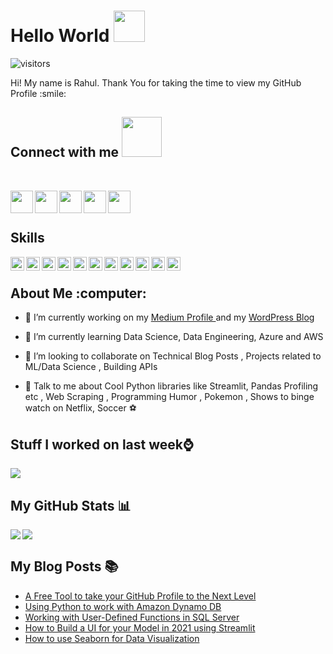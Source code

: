 # Hello World <img src = "https://raw.githubusercontent.com/MartinHeinz/MartinHeinz/master/wave.gif" width = 50px>
![visitors](https://visitor-badge.glitch.me/badge?page_id=rahulbanerjee26.rahulbanerjee261)

<div size='20px'> Hi! My name is Rahul. Thank You for taking the time to view my GitHub Profile :smile: 
<h2> Connect with me <img src='https://raw.githubusercontent.com/ShahriarShafin/ShahriarShafin/main/Assets/handshake.gif' width="64px"> </h2>
<br>
  
<a href='https://www.linkedin.com/in/rahulbanerjee2699/'> <img width = '36px' align= 'left' src="https://github.com/rahuldkjain/github-profile-readme-generator/blob/master/src/images/icons/Social/linked-in-alt.svg" /> </a>
<a href = 'https://realpythonproject.com'> <img  width='36px' align= 'left' src="https://github.com/rahuldkjain/github-profile-readme-generator/blob/master/src/images/icons/Social/wordpress.svg"> </a>
<a href = 'https://rahul1999.medium.com/'> <img  width='36px' align= 'left' src="https://github.com/rahuldkjain/github-profile-readme-generator/blob/master/src/images/icons/Social/medium.svg"> </a>
<a href = 'https://twitter.com/rahulbanerjee99'> <img  width='36px' align= 'left' src="https://github.com/rahuldkjain/github-profile-readme-generator/blob/master/src/images/icons/Social/twitter-alt.svg"> </a>
<a href = 'https://github.com/rahulbanerjee26'> <img  width='36px' align= 'left' src="https://github.com/rahuldkjain/github-profile-readme-generator/blob/master/src/images/icons/Social/github.svg"> </a>
<br>
<br>
 </div>


<h2> Skills </h2>
<img width ='22px' align='left' src ='https://raw.githubusercontent.com/rahulbanerjee26/githubAboutMeGenerator/main/icons/python.svg'>
<img width ='22px' align='left' src ='https://raw.githubusercontent.com/rahulbanerjee26/githubAboutMeGenerator/main/icons/flask.svg'>
<img width ='22px' align='left' src ='https://raw.githubusercontent.com/rahulbanerjee26/githubAboutMeGenerator/main/icons/azure.svg'>
<img width ='22px' align='left' src ='https://raw.githubusercontent.com/rahulbanerjee26/githubAboutMeGenerator/main/icons/c.svg'>
<img width ='22px' align='left' src ='https://raw.githubusercontent.com/rahulbanerjee26/githubAboutMeGenerator/main/icons/javascript.svg'>
<img width ='22px' align='left' src ='https://raw.githubusercontent.com/rahulbanerjee26/githubAboutMeGenerator/main/icons/mysql.svg'>
<img width ='22px' align='left' src ='https://raw.githubusercontent.com/rahulbanerjee26/githubAboutMeGenerator/main/icons/sqlite.svg'>
<img width ='22px' align='left' src ='https://raw.githubusercontent.com/rahulbanerjee26/githubAboutMeGenerator/main/icons/postgresql.svg'>
<img width ='22px' align='left' src ='https://raw.githubusercontent.com/rahulbanerjee26/githubAboutMeGenerator/main/icons/postman.svg'>
<img width ='22px' align='left' src ='https://raw.githubusercontent.com/rahulbanerjee26/githubAboutMeGenerator/main/icons/reactjs.svg'>
<img width ='22px' align='left' src ='https://raw.githubusercontent.com/rahulbanerjee26/githubAboutMeGenerator/main/icons/scikit.svg'>
<br>
<h2> About Me :computer: </h2>

- 🔭 I’m currently working on my <a href= 'https://rahul1999.medium.com/'> Medium Profile </a> and my <a href = 'https://www.realpythonproject.com/'> WordPress Blog </a>

- 🌱 I’m currently learning Data Science, Data Engineering, Azure and AWS

- 👯 I’m looking to collaborate on Technical Blog Posts , Projects related to ML/Data Science , Building APIs

- 💬 Talk to me about Cool Python libraries like Streamlit, Pandas Profiling etc , Web Scraping , Programming Humor , Pokemon , Shows to binge watch on Netflix, Soccer :soccer:
</div>

## Stuff I worked on last week⌚
<a href="https://github.com/anuraghazra/github-readme-stats">
  <img align="center" src="https://github-readme-stats.vercel.app/api/wakatime?username=@rahulbanerjee26&compact=True"/>
</a>

## My GitHub Stats 📊
<a href="https://github.com/anuraghazra/github-readme-stats">
  <img align="left" src="https://github-readme-stats.vercel.app/api?username=rahulbanerjee26&count_private=true&show_icons=true&theme=radical" />
</a>
<a href="https://github.com/anuraghazra/convoychat">
  <img align="center" src="https://github-readme-stats.vercel.app/api/top-langs/?username=rahulbanerjee26" />
</a>

## My Blog Posts :books:
<!-- BLOG-POST-LIST:START -->
- [A Free Tool to take your GitHub Profile to the Next Level](https://towardsdatascience.com/a-free-tool-to-take-your-github-profile-to-the-next-level-dd877a304d74?source=rss-6e3dfc7b6a86------2)
- [Using Python to work with Amazon Dynamo DB](https://towardsdatascience.com/using-python-to-work-with-amazon-dynamo-db-b00dc07c158?source=rss-6e3dfc7b6a86------2)
- [Working with User-Defined Functions in SQL Server](https://towardsdatascience.com/working-with-user-defined-functions-in-sql-server-4325ddb99ce4?source=rss-6e3dfc7b6a86------2)
- [How to Build a UI for your Model in 2021 using Streamlit](https://towardsdatascience.com/how-to-build-a-ui-for-your-model-in-2021-using-streamlit-3d1656fce3b8?source=rss-6e3dfc7b6a86------2)
- [How to use Seaborn for Data Visualization](https://towardsdatascience.com/how-to-use-seaborn-for-data-visualization-4c61fc488ec1?source=rss-6e3dfc7b6a86------2)
<!-- BLOG-POST-LIST:END -->



 

